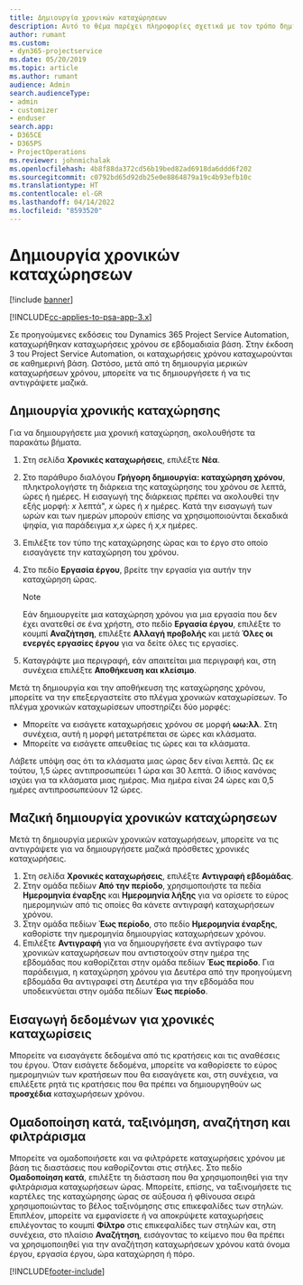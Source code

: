 ```yaml
---
title: Δημιουργία χρονικών καταχώρησεων
description: Αυτό το θέμα παρέχει πληροφορίες σχετικά με τον τρόπο δημιουργίας χρονικών καταχωρήσεων.
author: rumant
ms.custom:
- dyn365-projectservice
ms.date: 05/20/2019
ms.topic: article
ms.author: rumant
audience: Admin
search.audienceType:
- admin
- customizer
- enduser
search.app:
- D365CE
- D365PS
- ProjectOperations
ms.reviewer: johnmichalak
ms.openlocfilehash: 4b8f88da372cd56b19bed82ad6918da6ddd6f202
ms.sourcegitcommit: c0792bd65d92db25e0e8864879a19c4b93efb10c
ms.translationtype: HT
ms.contentlocale: el-GR
ms.lasthandoff: 04/14/2022
ms.locfileid: "8593520"
---
```

# <a name="create-time-entries"></a>Δημιουργία χρονικών καταχώρησεων

[!include [banner](../includes/psa-now-project-operations.md)]

[!INCLUDE[cc-applies-to-psa-app-3.x](../includes/cc-applies-to-psa-app-3x.md)]

Σε προηγούμενες εκδόσεις του Dynamics 365 Project Service Automation, καταχωρήθηκαν καταχωρήσεις χρόνου σε εβδομαδιαία βάση. Στην έκδοση 3 του Project Service Automation, οι καταχωρήσεις χρόνου καταχωρούνται σε καθημερινή βάση. Ωστόσο, μετά από τη δημιουργία μερικών καταχωρήσεων χρόνου, μπορείτε να τις δημιουργήσετε ή να τις αντιγράψετε μαζικά.

## <a name="create-a-time-entry"></a>Δημιουργία χρονικής καταχώρησης

Για να δημιουργήσετε μια χρονική καταχώρηση, ακολουθήστε τα παρακάτω βήματα.

1. Στη σελίδα **Χρονικές καταχωρήσεις**, επιλέξτε **Νέα**.
2. Στο παράθυρο διαλόγου **Γρήγορη δημιουργία: καταχώρηση χρόνου**, πληκτρολογήστε τη διάρκεια της καταχώρησης του χρόνου σε λεπτά, ώρες ή ημέρες. Η εισαγωγή της διάρκειας πρέπει να ακολουθεί την εξής μορφή: *x* λεπτά", *x* ώρες ή *x* ημέρες. Κατά την εισαγωγή των ωρών και των ημερών μπορούν επίσης να χρησιμοποιούνται δεκαδικά ψηφία, για παράδειγμα *x,x* ώρες ή *x,x* ημέρες.
3. Επιλέξτε τον τύπο της καταχώρησης ώρας και το έργο στο οποίο εισαγάγετε την καταχώρηση του χρόνου.
4. Στο πεδίο **Εργασία έργου**, βρείτε την εργασία για αυτήν την καταχώρηση ώρας.

    > [!NOTE]
    > Εάν δημιουργείτε μια καταχώρηση χρόνου για μια εργασία που δεν έχει ανατεθεί σε ένα χρήστη, στο πεδίο **Εργασία έργου**, επιλέξτε το κουμπί **Αναζήτηση**, επιλέξτε **Αλλαγή προβολής** και μετά **Όλες οι ενεργές εργασίες έργου** για να δείτε όλες τις εργασίες.

5. Καταγράψτε μια περιγραφή, εάν απαιτείται μια περιγραφή και, στη συνέχεια επιλέξτε **Αποθήκευση και κλείσιμο**.

Μετά τη δημιουργία και την αποθήκευση της καταχώρησης χρόνου, μπορείτε να την επεξεργαστείτε στο πλέγμα χρονικών καταχωρίσεων. Το πλέγμα χρονικών καταχωρίσεων υποστηρίζει δύο μορφές:

- Μπορείτε να εισάγετε καταχωρήσεις χρόνου σε μορφή **ωω:λλ**. Στη συνέχεια, αυτή η μορφή μετατρέπεται σε ώρες και κλάσματα.
- Μπορείτε να εισάγετε απευθείας τις ώρες και τα κλάσματα.

Λάβετε υπόψη σας ότι τα κλάσματα μιας ώρας δεν είναι λεπτά. Ως εκ τούτου, 1,5 ώρες αντιπροσωπεύει 1 ώρα και 30 λεπτά. Ο ίδιος κανόνας ισχύει για τα κλάσματα μιας ημέρας. Μια ημέρα είναι 24 ώρες και 0,5 ημέρες αντιπροσωπεύουν 12 ώρες.

## <a name="bulk-create-time-entries"></a>Μαζική δημιουργία χρονικών καταχώρησεων

Μετά τη δημιουργία μερικών χρονικών καταχωρήσεων, μπορείτε να τις αντιγράψετε για να δημιουργήσετε μαζικά πρόσθετες χρονικές καταχωρήσεις.

1. Στη σελίδα **Χρονικές καταχωρήσεις**, επιλέξτε **Αντιγραφή εβδομάδας**.
2. Στην ομάδα πεδίων **Από την περίοδο**, χρησιμοποιήστε τα πεδία **Ημερομηνία έναρξης** και **Ημερομηνία λήξης** για να ορίσετε το εύρος ημερομηνιών από τις οποίες θα κάνετε αντιγραφή καταχωρήσεων χρόνου.
3. Στην ομάδα πεδίων **Έως περίοδο**, στο πεδίο **Ημερομηνία έναρξης**, καθορίστε την ημερομηνία δημιουργίας καταχωρήσεων χρόνου.
4. Επιλέξτε **Αντιγραφή** για να δημιουργήσετε ένα αντίγραφο των χρονικών καταχωρήσεων που αντιστοιχούν στην ημέρα της εβδομάδας που καθορίζεται στην ομάδα πεδίων **Έως περίοδο**. Για παράδειγμα, η καταχώρηση χρόνου για Δευτέρα από την προηγούμενη εβδομάδα θα αντιγραφεί στη Δευτέρα για την εβδομάδα που υποδεικνύεται στην ομάδα πεδίων **Έως περίοδο**.

## <a name="import-data-for-time-entries"></a>Εισαγωγή δεδομένων για χρονικές καταχωρίσεις

Μπορείτε να εισαγάγετε δεδομένα από τις κρατήσεις και τις αναθέσεις του έργου. Όταν εισάγετε δεδομένα, μπορείτε να καθορίσετε το εύρος ημερομηνιών των κρατήσεων που θα εισαγάγετε και, στη συνέχεια, να επιλέξετε ρητά τις κρατήσεις που θα πρέπει να δημιουργηθούν ως **προσχέδια** καταχωρήσεων χρόνου.

## <a name="group-by-sort-search-and-filter-capabilities"></a>Ομαδοποίηση κατά, ταξινόμηση, αναζήτηση και φιλτράρισμα

Μπορείτε να ομαδοποιήσετε και να φιλτράρετε καταχωρήσεις χρόνου με βάση τις διαστάσεις που καθορίζονται στις στήλες. Στο πεδίο **Ομαδοποίηση κατά**, επιλέξτε τη διάσταση που θα χρησιμοποιηθεί για την φιλτράρισμα καταχωρήσεων ώρας. Μπορείτε, επίσης, να ταξινομήσετε τις καρτέλες της καταχώρησης ώρας σε αύξουσα ή φθίνουσα σειρά χρησιμοποιώντας το βέλος ταξινόμησης στις επικεφαλίδες των στηλών. Επιπλέον, μπορείτε να εμφανίσετε ή να αποκρύψετε καταχωρήσεις επιλέγοντας το κουμπί **Φίλτρο** στις επικεφαλίδες των στηλών και, στη συνέχεια, στο πλαίσιο **Αναζήτηση**, εισάγοντας το κείμενο που θα πρέπει να χρησιμοποιηθεί για την αναζήτηση καταχωρήσεων χρόνου κατά όνομα έργου, εργασία έργου, ώρα καταχώρηση ή πόρο.


[!INCLUDE[footer-include](../includes/footer-banner.md)]
